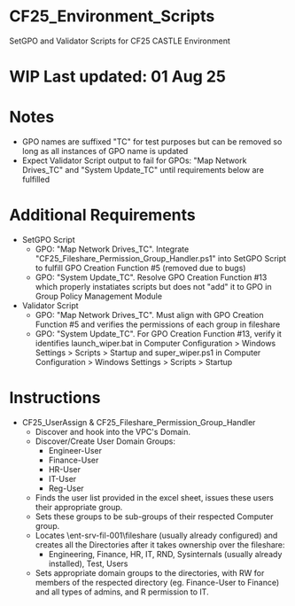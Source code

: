 # CF25_Environment_Scripts
SetGPO and Validator Scripts for CF25 CASTLE Environment

# **WIP Last updated: 01 Aug 25**

# Notes
- GPO names are suffixed "TC" for test purposes but can be removed so long as all instances of GPO name is updated
- Expect Validator Script output to fail for GPOs: "Map Network Drives_TC" and "System Update_TC" until requirements below are fulfilled

# Additional Requirements
- SetGPO Script
  - GPO: "Map Network Drives_TC". Integrate "CF25_Fileshare_Permission_Group_Handler.ps1" into SetGPO Script to fulfill GPO Creation Function #5 (removed due to bugs)
  - GPO: "System Update_TC". Resolve GPO Creation Function #13 which properly instatiates scripts but does not "add" it to GPO in Group Policy Management Module
- Validator Script
  - GPO: "Map Network Drives_TC". Must align with GPO Creation Function #5 and verifies the permissions of each group in fileshare
  - GPO: "System Update_TC". For GPO Creation Function #13, verify it identifies launch_wiper.bat in Computer Configuration > Windows Settings > Scripts > Startup
    and  super_wiper.ps1 in Computer Configuration > Windows Settings > Scripts > Startup

 # Instructions
- CF25_UserAssign & CF25_Fileshare_Permission_Group_Handler
  - Discover and hook into the VPC's Domain.
  - Discover/Create User Domain Groups:
    - Engineer-User
    - Finance-User
    - HR-User
    - IT-User
    - Reg-User
  - Finds the user list provided in the excel sheet, issues these users their appropriate group.
  - Sets these groups to be sub-groups of their respected Computer group.
  - Locates \\ent-srv-fil-001\fileshare (usually already configured) and creates all the Directories after it takes ownership over the fileshare:
    - Engineering, Finance, HR, IT, RND, Sysinternals (usually already installed), Test, Users
  - Sets appropriate domain groups to the directories, with RW for members of the respected directory (eg. Finance-User to Finance) and all types of admins, and R permission to IT.
